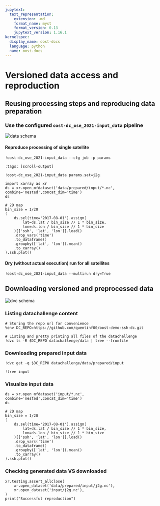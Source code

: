 ```yaml
---
jupytext:
  text_representation:
    extension: .md
    format_name: myst
    format_version: 0.13
    jupytext_version: 1.16.1
kernelspec:
  display_name: oost-docs
  language: python
  name: oost-docs
---
```


# Versioned data access and reproduction


## Reusing processing steps and reproducing data preparation

### Use the configured `oost-dc_ose_2021-input_data` pipeline
![data schema](imgs/data_doc.png)

#### Reproduce processing of single satellite

```{code-cell} ipython3
!oost-dc_ose_2021-input_data --cfg job -p params
```

```{code-cell} ipython3
:tags: [scroll-output]

!oost-dc_ose_2021-input_data params.sat=j2g
```

```{code-cell} ipython3
import xarray as xr
ds = xr.open_mfdataset('data/prepared/input/*.nc', combine='nested',concat_dim='time')
ds
```

```{code-cell} ipython3
# 2D map
bin_size = 1/20
(
    ds.sel(time='2017-08-01').assign(
        lat=ds.lat / bin_size // 1 * bin_size,
        lon=ds.lon / bin_size // 1 * bin_size
    )[['ssh', 'lat', 'lon']].load()
    .drop_vars('time')
    .to_dataframe()
    .groupby(['lat', 'lon']).mean()
    .to_xarray()
).ssh.plot()
```

#### Dry (without actual execution) run for all satellites

```{code-cell} ipython3
!oost-dc_ose_2021-input_data --multirun dry=True
```

## Downloading versioned and preprocessed data

![dvc schema](imgs/dvc_doc.png)
### Listing datachallenge content

```{code-cell} ipython3
# Storing the repo url for convenience
%env DC_REPO=https://github.com/quentinf00/oost-demo-ssh-dc.git
```

```{code-cell} ipython3
# Listing and pretty printing all files of the datachallenge
!dvc ls -R $DC_REPO datachallenge/data | tree --fromfile
```

### Downloading prepared input data

```{code-cell} ipython3
!dvc get -q $DC_REPO datachallenge/data/prepared/input
```

```{code-cell} ipython3
!tree input
```

### Visualize input data

```{code-cell} ipython3
ds = xr.open_mfdataset('input/*.nc', combine='nested',concat_dim='time')
ds
```

```{code-cell} ipython3
# 2D map
bin_size = 1/20
(
    ds.sel(time='2017-08-01').assign(
        lat=ds.lat / bin_size // 1 * bin_size,
        lon=ds.lon / bin_size // 1 * bin_size
    )[['ssh', 'lat', 'lon']].load()
    .drop_vars('time')
    .to_dataframe()
    .groupby(['lat', 'lon']).mean()
    .to_xarray()
).ssh.plot()
```

### Checking generated data VS downloaded

```{code-cell} ipython3
xr.testing.assert_allclose(
    xr.open_dataset('data/prepared/input/j2g.nc'),
    xr.open_dataset('input/j2g.nc'),
)
print("Successful reproduction")
```

